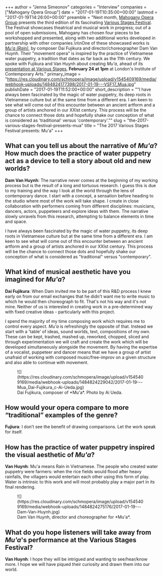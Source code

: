 +++
author = "Jenna Simeonov"
categories = "Interview"
companies = ["Mahogany Opera Group"]
date = "2017-01-19T10:35:00+00:00"
lastmod = "2017-01-19T14:26:00+00:00"
preamble = "Next month, [Mahogany Opera Group](/scene/companies/mahogany-opera-group/) presents the third edition of its fascinating [Various Stages Festival](http://www.mahoganyoperagroup.co.uk/productions/various-stages-festival-2017/). The Festival showcases theatrical and musical work in progress; out of a pool of open submissions, Mahogany has chosen four pieces to be workshopped and presented, along with two additional works developed in partnership with other companies.\n\nOne of these showcased works is [*Mu'a (Rain)*](http://www.mahoganyoperagroup.co.uk/productions/various-stages-festival-2017/mua-rain/), by composer Dai Fujikura and director/choreographer Dam Van Huynh. Their \"movement opera\" is inspired by the practice of Vietnamese water puppetry, a tradition that dates as far back as the 11th century. We spoke with Fujikura and Van Huynh about creating *Mu'a*, ahead of its [presentation at Various Stages](http://www.mahoganyoperagroup.co.uk/productions/various-stages-festival-2017/), **February 24 at 1pm** at London's Institute of Contemporary Arts."
primary_image = "https://res.cloudinary.com/schmopera/image/upload/v1545409169/media/webhook-uploads/1484824177398/2017-01-19---VSF17_Mua.jpg"
publishDate = "2017-01-19T11:52:00+00:00"
short_description = "&quot;I have always been fascinated by the magic of water puppetry, its deep roots in Vietnamese culture but at the same time from a different era. I am keen to see what will come out of this encounter between an ancient artform and a group of artists anchored in our XXIst century. This process will be the chance to connect those dots and hopefully shake our conception of what is considered as &#039;traditional&#039; versus &#039;contemporary&#039;.&quot;"
slug = "the-2017-various-stages-festival-presents-mua"
title = "The 2017 Various Stages Festival presents: Mu&#039;a"
+++

## What can you tell us about the narrative of *Mu'a*? How much does the practice of water puppetry act as a device to tell a story about old and new worlds?

**Dam Van Huynh**: The narrative never comes at the beginning of my working process but is the result of a long and tortuous research. I guess this is due to my training and the way I look at the world through the lens of contemporary dance. I start with a concept, a sensation before heading to the studio where most of the work will take shape. I create in close collaboration with performers coming from different disciplines: musicians, dancers, actors, puppeteers and explore ideas with them. The narrative slowly unravels from this research, attempting to balance elements in time and space.

I have always been fascinated by the magic of water puppetry, its deep roots in Vietnamese culture but at the same time from a different era. I am keen to see what will come out of this encounter between an ancient artform and a group of artists anchored in our XXIst century. This process will be the chance to connect those dots and hopefully shake our conception of what is considered as "traditional" versus "contemporary".

## What kind of musical aesthetic have you imagined for *Mu'a*?

**Dai Fujikura**: When Dam invited me to be part of this R&D process I knew early on from our email exchanges that he didn't want me to write music to which he would then choreograph to fit. That's not his way and it's not mine. Neither of us is interested in creating work in a pre-determined way with fixed creative ideas - particularly with this project. 

I spend the majority of my time composing work which requires me to control every aspect. *Mu'a* is refreshingly the opposite of that. Instead we start with a 'table' of ideas, sound worlds, text, compositions of my own. These can be kept, trashed, mashed up, reworked, chopped, sliced and through experimentation we will craft and create the work which will be developed simultaneously alongside the movement. By having the expertise of a vocalist, puppeteer and dancer means that we have a group of artist unafraid of working with composed music/free-improv on a given structure and also able to continue with movement. 

<figure data-type="image">
![](https://res.cloudinary.com/schmopera/image/upload/v1545409169/media/webhook-uploads/1484824229042/2017-01-19---Mua_Dai-Fujikura_c-Ai-Ueda.jpg)
<figcaption>Dai Fujikura, composer of *Mu'a*. Photo by Ai Ueda.</figcaption>
</figure>
 
## How would your opera compare to more “traditional” examples of the genre?

**Fujiura**: I don’t see the benefit of drawing comparisons. Let the work speak for itself.

## How has the practice of water puppetry inspired the visual aesthetic of *Mu'a*?

**Van Huynh**: Mu'a means Rain in Vietnamese. The people who created water puppetry were farmers: when the rice fields would flood after heavy rainfalls, the villagers would entertain each other using this form of play. Water is intrinsic to this work and will most probably play a major part in its final rendering.

<figure data-type="image">
![](https://res.cloudinary.com/schmopera/image/upload/v1545409169/media/webhook-uploads/1484824275176/2017-01-19---Dam-Van-Huynh.jpg)
<figcaption>Dam Van Huynh, director and choreographer for *Mu'a*.</figcaption>
</figure>

## What do you hope listeners will take away from *Mu'a*'s performance at the Various Stages Festival?

**Van Huynh**: I hope they will be intrigued and wanting to see/hear/know more. I hope we will have piqued their curiosity and drawn them into our world.
